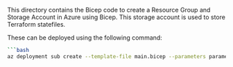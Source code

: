 This directory contains the Bicep code to create a Resource Group and Storage Account in Azure using Bicep. This storage account is used to store Terraform statefiles.

These can be deployed using the following command:
```bash
```bash
az deployment sub create --template-file main.bicep --parameters parameters.bicepparam --location westeurope
```
